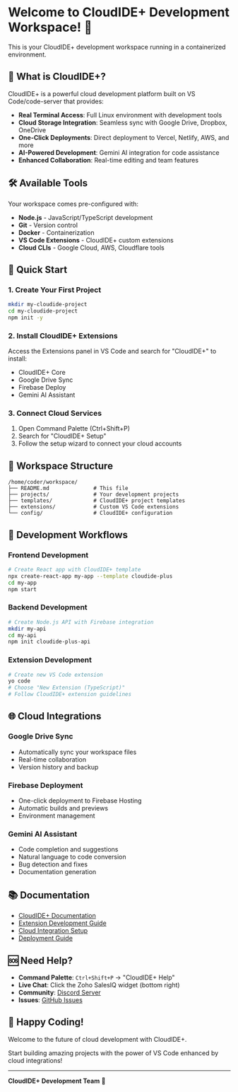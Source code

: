 # Welcome to CloudIDE+ Development Workspace! 🚀

This is your CloudIDE+ development workspace running in a containerized environment.

## 🎯 What is CloudIDE+?

CloudIDE+ is a powerful cloud development platform built on VS Code/code-server that provides:

- **Real Terminal Access**: Full Linux environment with development tools
- **Cloud Storage Integration**: Seamless sync with Google Drive, Dropbox, OneDrive
- **One-Click Deployments**: Direct deployment to Vercel, Netlify, AWS, and more
- **AI-Powered Development**: Gemini AI integration for code assistance
- **Enhanced Collaboration**: Real-time editing and team features

## 🛠️ Available Tools

Your workspace comes pre-configured with:

- **Node.js** - JavaScript/TypeScript development
- **Git** - Version control
- **Docker** - Containerization
- **VS Code Extensions** - CloudIDE+ custom extensions
- **Cloud CLIs** - Google Cloud, AWS, Cloudflare tools

## 🚀 Quick Start

### 1. Create Your First Project
```bash
mkdir my-cloudide-project
cd my-cloudide-project
npm init -y
```

### 2. Install CloudIDE+ Extensions
Access the Extensions panel in VS Code and search for "CloudIDE+" to install:
- CloudIDE+ Core
- Google Drive Sync
- Firebase Deploy
- Gemini AI Assistant

### 3. Connect Cloud Services
1. Open Command Palette (Ctrl+Shift+P)
2. Search for "CloudIDE+ Setup"
3. Follow the setup wizard to connect your cloud accounts

## 📁 Workspace Structure

```
/home/coder/workspace/
├── README.md              # This file
├── projects/              # Your development projects
├── templates/             # CloudIDE+ project templates
├── extensions/            # Custom VS Code extensions
└── config/                # CloudIDE+ configuration
```

## 🔧 Development Workflows

### Frontend Development
```bash
# Create React app with CloudIDE+ template
npx create-react-app my-app --template cloudide-plus
cd my-app
npm start
```

### Backend Development
```bash
# Create Node.js API with Firebase integration
mkdir my-api
cd my-api
npm init cloudide-plus-api
```

### Extension Development
```bash
# Create new VS Code extension
yo code
# Choose "New Extension (TypeScript)"
# Follow CloudIDE+ extension guidelines
```

## 🌐 Cloud Integrations

### Google Drive Sync
- Automatically sync your workspace files
- Real-time collaboration
- Version history and backup

### Firebase Deployment
- One-click deployment to Firebase Hosting
- Automatic builds and previews
- Environment management

### Gemini AI Assistant
- Code completion and suggestions
- Natural language to code conversion
- Bug detection and fixes
- Documentation generation

## 📚 Documentation

- [CloudIDE+ Documentation](https://docs.cloudide.dev)
- [Extension Development Guide](../extensions/README.md)
- [Cloud Integration Setup](../docs/cloud-setup.md)
- [Deployment Guide](../docs/deployment.md)

## 🆘 Need Help?

- **Command Palette**: `Ctrl+Shift+P` → "CloudIDE+ Help"
- **Live Chat**: Click the Zoho SalesIQ widget (bottom right)
- **Community**: [Discord Server](https://discord.gg/cloudide)
- **Issues**: [GitHub Issues](https://github.com/your-org/CloudIDE/issues)

## 🎉 Happy Coding!

Welcome to the future of cloud development with CloudIDE+. 

Start building amazing projects with the power of VS Code enhanced by cloud integrations!

---

**CloudIDE+ Development Team** 💙